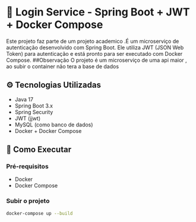 # 🔐 Login Service - Spring Boot + JWT + Docker Compose

Este projeto faz parte de um projeto academico .É um microserviço de autenticação desenvolvido com Spring Boot. Ele utiliza JWT (JSON Web Token) para autenticação e está pronto para ser executado com Docker Compose.
##Observação 
O projeto é um microserviço de uma api maior , ao subir o container não tera a base de dados 

## ⚙️ Tecnologias Utilizadas

- Java 17
- Spring Boot 3.x
- Spring Security
- JWT (jjwt)
- MySQL (como banco de dados)
- Docker + Docker Compose

## 🚀 Como Executar

### Pré-requisitos

- Docker
- Docker Compose

### Subir o projeto

```bash
docker-compose up --build
